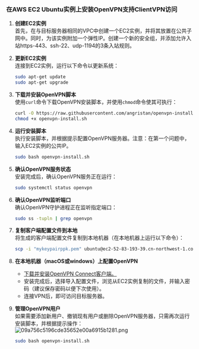 ### 在AWS EC2 Ubuntu实例上安装OpenVPN支持ClientVPN访问

1. **创建EC2实例**  
   首先，在与目标服务器相同的VPC中创建一个EC2实例，并将其放置在公共子网中。同时，为该实例附加一个弹性IP。创建一个新的安全组，并添加允许入站https-443、ssh-22、udp-1194的3条入站规则。

2. **更新EC2实例**  
   连接到EC2实例，运行以下命令以更新系统：  
   ```bash
   sudo apt-get update
   sudo apt-get upgrade
   ```

3. **下载并安装OpenVPN脚本**  
   使用`curl`命令下载OpenVPN安装脚本，并使用`chmod`命令使其可执行：  
   ```bash
   curl -O https://raw.githubusercontent.com/angristan/openvpn-install/master/openvpn-install.sh
   chmod +x openvpn-install.sh
   ```


4. **运行安装脚本**  
   执行安装脚本，并根据提示配置OpenVPN服务器。注意：在第一个问题中，输入EC2实例的公共IP。  
   ```bash
   sudo bash openvpn-install.sh
   ```

5. **确认OpenVPN服务状态**  
   安装完成后，确认OpenVPN服务正在运行：  
   ```bash
   sudo systemctl status openvpn
   ```

6. **确认OpenVPN监听端口**  
   确认OpenVPN守护进程正在监听指定端口：  
   ```bash
   sudo ss -tupln | grep openvpn
   ```

7. **复制客户端配置文件到本地**  
   将生成的客户端配置文件复制到本地机器（在本地机器上运行以下命令）：  
    ```bash
    scp -i "mykeypairppk.pem" ubuntu@ec2-52-83-193-39.cn-northwest-1.compute.amazonaws.com.cn:/home/ubuntu/myvpn.ovpn /Users/MichaelXu/Documents/nwcd/keypair
    ```

8. **在本地机器（macOS或windows）上配置OpenVPN**  
   - [下载并安装OpenVPN Connect客户端。](https://openvpn.net/client/client-connect-vpn-for-windows/) 
   - 安装完成后，选择导入配置文件，浏览从EC2实例复制的文件，并输入密码（建议保存密码以便下次使用）。  
   - 连接VPN后，即可访问目标服务器。

9. **管理OpenVPN用户**  
   如果需要添加新用户、撤销现有用户或删除OpenVPN服务器，只需再次运行安装脚本，并根据提示操作：
   ![09a756c5196cde35652e00a6915b1281.png](evernotecid://70080B4B-F41E-411F-9995-002FEADD95AB/appyinxiangcom/20675139/ENResource/p3808)
   
   ```bash
   sudo bash openvpn-install.sh
   ```
